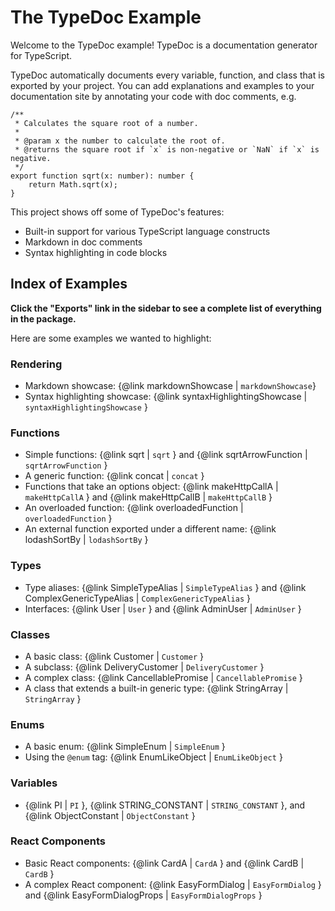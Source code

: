 # The TypeDoc Example

Welcome to the TypeDoc example! TypeDoc is a documentation generator for
TypeScript.

TypeDoc automatically documents every variable, function, and class
that is exported by your project. You can add explanations and examples to your
documentation site by annotating your code with doc comments, e.g.

```
/**
 * Calculates the square root of a number.
 *
 * @param x the number to calculate the root of.
 * @returns the square root if `x` is non-negative or `NaN` if `x` is negative.
 */
export function sqrt(x: number): number {
    return Math.sqrt(x);
}
```

This project shows off some of TypeDoc's features:

-   Built-in support for various TypeScript language constructs
-   Markdown in doc comments
-   Syntax highlighting in code blocks

## Index of Examples

**Click the "Exports" link in the sidebar to see a complete list of everything in
the package.**

Here are some examples we wanted to highlight:

### Rendering

-   Markdown showcase: {@link markdownShowcase | `markdownShowcase`}
-   Syntax highlighting showcase: {@link syntaxHighlightingShowcase | `syntaxHighlightingShowcase` }

### Functions

-   Simple functions: {@link sqrt | `sqrt` } and {@link sqrtArrowFunction | `sqrtArrowFunction` }
-   A generic function: {@link concat | `concat` }
-   Functions that take an options object: {@link makeHttpCallA | `makeHttpCallA` } and {@link makeHttpCallB | `makeHttpCallB` }
-   An overloaded function: {@link overloadedFunction | `overloadedFunction` }
-   An external function exported under a different name: {@link lodashSortBy | `lodashSortBy` }

### Types

-   Type aliases: {@link SimpleTypeAlias | `SimpleTypeAlias` } and {@link ComplexGenericTypeAlias | `ComplexGenericTypeAlias` }
-   Interfaces: {@link User | `User` } and {@link AdminUser | `AdminUser` }

### Classes

-   A basic class: {@link Customer | `Customer` }
-   A subclass: {@link DeliveryCustomer | `DeliveryCustomer` }
-   A complex class: {@link CancellablePromise | `CancellablePromise` }
-   A class that extends a built-in generic type: {@link StringArray | `StringArray` }

### Enums

-   A basic enum: {@link SimpleEnum | `SimpleEnum` }
-   Using the `@enum` tag: {@link EnumLikeObject | `EnumLikeObject` }

### Variables

-   {@link PI | `PI` }, {@link STRING_CONSTANT | `STRING_CONSTANT` }, and {@link ObjectConstant | `ObjectConstant` }

### React Components

-   Basic React components: {@link CardA | `CardA` } and {@link CardB | `CardB` }
-   A complex React component: {@link EasyFormDialog | `EasyFormDialog` } and {@link EasyFormDialogProps | `EasyFormDialogProps` }
